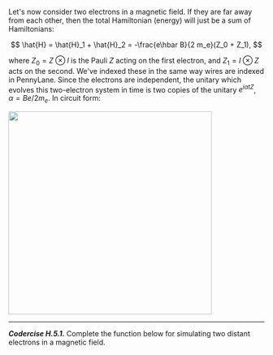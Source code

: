 Let's now consider two electrons in a magnetic field. If they are far away from each other, then the total Hamiltonian (energy) will just be a sum of Hamiltonians:

$$
\hat{H} = \hat{H}_1 + \hat{H}_2 = -\frac{e\hbar B}{2 m_e}(Z_0 + Z_1),
$$

where $Z_0 = Z \otimes I$ is the Pauli $Z$ acting on the first
electron, and $Z_1 = I \otimes Z$ acts on the second. We've indexed
these in the same way wires are indexed in PennyLane. Since the electrons are independent, the unitary which evolves this two-electron system in time is two copies of the unitary $e^{i\alpha t Z}$, $\alpha= Be/2m_e$. In circuit form:

<img src="pics/prod-circ.svg" width="400px">

---

***Codercise H.5.1.*** Complete the function below for simulating two distant electrons in a magnetic field.
